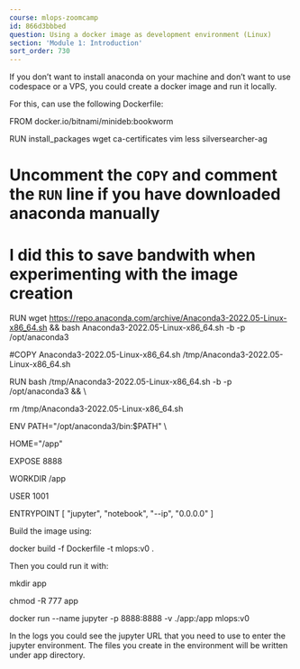 ```yaml
---
course: mlops-zoomcamp
id: 866d3bbbed
question: Using a docker image as development environment (Linux)
section: 'Module 1: Introduction'
sort_order: 730
---
```


If you don’t want to install anaconda on your machine and don’t want to use codespace or a VPS, you could create a docker image and run it locally.

For this, can use the following Dockerfile:

FROM docker.io/bitnami/minideb:bookworm

RUN install_packages wget ca-certificates vim less silversearcher-ag

# Uncomment the `COPY` and comment the `RUN` line if you have downloaded anaconda manually

# I did this to save bandwith when experimenting with the image creation

RUN wget https://repo.anaconda.com/archive/Anaconda3-2022.05-Linux-x86_64.sh && bash Anaconda3-2022.05-Linux-x86_64.sh -b -p /opt/anaconda3

#COPY  Anaconda3-2022.05-Linux-x86_64.sh /tmp/Anaconda3-2022.05-Linux-x86_64.sh

RUN   bash /tmp/Anaconda3-2022.05-Linux-x86_64.sh -b -p /opt/anaconda3 && \

rm /tmp/Anaconda3-2022.05-Linux-x86_64.sh

ENV PATH="/opt/anaconda3/bin:$PATH" \

HOME="/app"

EXPOSE 8888

WORKDIR /app

USER 1001

ENTRYPOINT [ "jupyter", "notebook", "--ip", "0.0.0.0" ]

Build the image using:

docker build -f Dockerfile -t mlops:v0 .

Then you could run it with:

mkdir app

chmod -R 777 app

docker run --name jupyter -p 8888:8888 -v ./app:/app mlops:v0

In the logs you could see the jupyter URL that you need to use to enter the jupyter environment. The files you create in the environment will be written under app directory.

